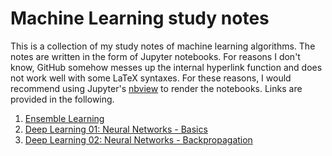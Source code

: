 # Machine Learning study notes
This is a collection of my study notes of machine learning algorithms. The notes
are written in the form of Jupyter notebooks. For reasons I don't know, GitHub 
somehow messes up the internal hyperlink function and does not work well with
some LaTeX syntaxes. For these reasons, I would recommend using Jupyter's 
[nbview](https://nbviewer.jupyter.org/) to render the notebooks. Links are
provided in the following.

1. [Ensemble Learning](https://nbviewer.jupyter.org/github/chang48/Machine-Learning-notes/blob/master/Ensemble-Learning.ipynb)
2. [Deep Learning 01: Neural Networks - Basics](https://nbviewer.jupyter.org/github/chang48/Machine-Learning-study-notes/blob/master/DeepLearning-01-Neural-Networks-Basics.ipynb)
3. [Deep Learning 02: Neural Networks - Backpropagation](https://nbviewer.jupyter.org/github/chang48/Machine-Learning-study-notes/blob/master/DeepLearning-02-Neural-Networks-Backpropagation.ipynb)
